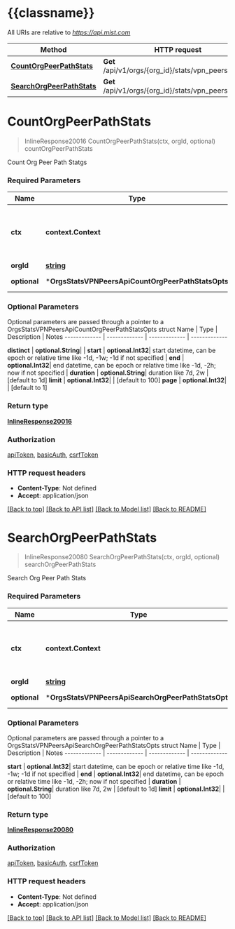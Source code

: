 # {{classname}}

All URIs are relative to *https://api.mist.com*

Method | HTTP request | Description
------------- | ------------- | -------------
[**CountOrgPeerPathStats**](OrgsStatsVPNPeersApi.md#CountOrgPeerPathStats) | **Get** /api/v1/orgs/{org_id}/stats/vpn_peers/count | countOrgPeerPathStats
[**SearchOrgPeerPathStats**](OrgsStatsVPNPeersApi.md#SearchOrgPeerPathStats) | **Get** /api/v1/orgs/{org_id}/stats/vpn_peers/search | searchOrgPeerPathStats

# **CountOrgPeerPathStats**
> InlineResponse20016 CountOrgPeerPathStats(ctx, orgId, optional)
countOrgPeerPathStats

Count Org Peer Path Statgs

### Required Parameters

Name | Type | Description  | Notes
------------- | ------------- | ------------- | -------------
 **ctx** | **context.Context** | context for authentication, logging, cancellation, deadlines, tracing, etc.
  **orgId** | [**string**](.md)|  | 
 **optional** | ***OrgsStatsVPNPeersApiCountOrgPeerPathStatsOpts** | optional parameters | nil if no parameters

### Optional Parameters
Optional parameters are passed through a pointer to a OrgsStatsVPNPeersApiCountOrgPeerPathStatsOpts struct
Name | Type | Description  | Notes
------------- | ------------- | ------------- | -------------

 **distinct** | **optional.String**|  | 
 **start** | **optional.Int32**| start datetime, can be epoch or relative time like -1d, -1w; -1d if not specified | 
 **end** | **optional.Int32**| end datetime, can be epoch or relative time like -1d, -2h; now if not specified | 
 **duration** | **optional.String**| duration like 7d, 2w | [default to 1d]
 **limit** | **optional.Int32**|  | [default to 100]
 **page** | **optional.Int32**|  | [default to 1]

### Return type

[**InlineResponse20016**](inline_response_200_16.md)

### Authorization

[apiToken](../README.md#apiToken), [basicAuth](../README.md#basicAuth), [csrfToken](../README.md#csrfToken)

### HTTP request headers

 - **Content-Type**: Not defined
 - **Accept**: application/json

[[Back to top]](#) [[Back to API list]](../README.md#documentation-for-api-endpoints) [[Back to Model list]](../README.md#documentation-for-models) [[Back to README]](../README.md)

# **SearchOrgPeerPathStats**
> InlineResponse20080 SearchOrgPeerPathStats(ctx, orgId, optional)
searchOrgPeerPathStats

Search Org Peer Path Stats

### Required Parameters

Name | Type | Description  | Notes
------------- | ------------- | ------------- | -------------
 **ctx** | **context.Context** | context for authentication, logging, cancellation, deadlines, tracing, etc.
  **orgId** | [**string**](.md)|  | 
 **optional** | ***OrgsStatsVPNPeersApiSearchOrgPeerPathStatsOpts** | optional parameters | nil if no parameters

### Optional Parameters
Optional parameters are passed through a pointer to a OrgsStatsVPNPeersApiSearchOrgPeerPathStatsOpts struct
Name | Type | Description  | Notes
------------- | ------------- | ------------- | -------------

 **start** | **optional.Int32**| start datetime, can be epoch or relative time like -1d, -1w; -1d if not specified | 
 **end** | **optional.Int32**| end datetime, can be epoch or relative time like -1d, -2h; now if not specified | 
 **duration** | **optional.String**| duration like 7d, 2w | [default to 1d]
 **limit** | **optional.Int32**|  | [default to 100]

### Return type

[**InlineResponse20080**](inline_response_200_80.md)

### Authorization

[apiToken](../README.md#apiToken), [basicAuth](../README.md#basicAuth), [csrfToken](../README.md#csrfToken)

### HTTP request headers

 - **Content-Type**: Not defined
 - **Accept**: application/json

[[Back to top]](#) [[Back to API list]](../README.md#documentation-for-api-endpoints) [[Back to Model list]](../README.md#documentation-for-models) [[Back to README]](../README.md)

